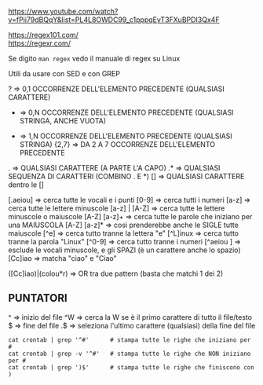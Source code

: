 https://www.youtube.com/watch?v=fPii79dBQqY&list=PL4L8OWDC99_c1pppqEyT3FXuBPDI3Qx4F

https://regex101.com/  
https://regexr.com/

Se digito `man regex` vedo il manuale di regex su Linux

Utili da usare con SED e con GREP

? => 0,1 OCCORRENZE DELL'ELEMENTO PRECEDENTE (QUALSIASI CARATTERE)
* => 0,N OCCORRENZE DELL'ELEMENTO PRECEDENTE (QUALSIASI STRINGA, ANCHE VUOTA)
+ => 1,N OCCORRENZE DELL'ELEMENTO PRECEDENTE (QUALSIASI STRINGA)
{2,7} => DA 2 A 7 OCCORRENZE DELL'ELEMENTO PRECEDENTE

. => QUALSIASI CARATTERE (A PARTE L'A CAPO) 
.* => QUALSIASI SEQUENZA DI CARATTERI (COMBINO . E *) 
[] => QUALSIASI CARATTERE dentro le []

[.aeiou]      => cerca tutte le vocali e i punti
[0-9]         => cerca tutti i numeri
[a-z]         => cerca tutte le lettere minuscole
[a-z] | [A-Z] => cerca tutte le lettere minuscole o maiuscole
[A-Z] [a-z]+  => cerca tutte le parole che iniziano per una MAIUSCOLA
[A-Z] [a-z]*  => così prenderebbe anche le SIGLE tutte maiuscole
[^e]          => cerca tutto tranne la lettera "e"
[^L]inux      => cerca tutto tranne la parola "Linux"
[^0-9]        => cerca tutto tranne i numeri
[^aeiou ]     => esclude le vocali minuscole, e gli SPAZI (è un carattere anche lo spazio)
[Cc]iao       => matcha "ciao" e "Ciao"

([Cc]iao)|(colou*r)  => OR tra due pattern (basta che matchi 1 dei 2)


## PUNTATORI
^  => inizio del file
^W => cerca la W se è il primo carattere di tutto il file/testo
$  => fine del file
.$ => seleziona l'ultimo carattere (qualsiasi) della fine del file

```shell
cat crontab | grep '^#'      # stampa tutte le righe che iniziano per #
cat crontab | grep -v '^#'   # stampa tutte le righe che NON iniziano per #
cat crontab | grep ')$'      # stampa tutte le righe che finiscono con )
```
